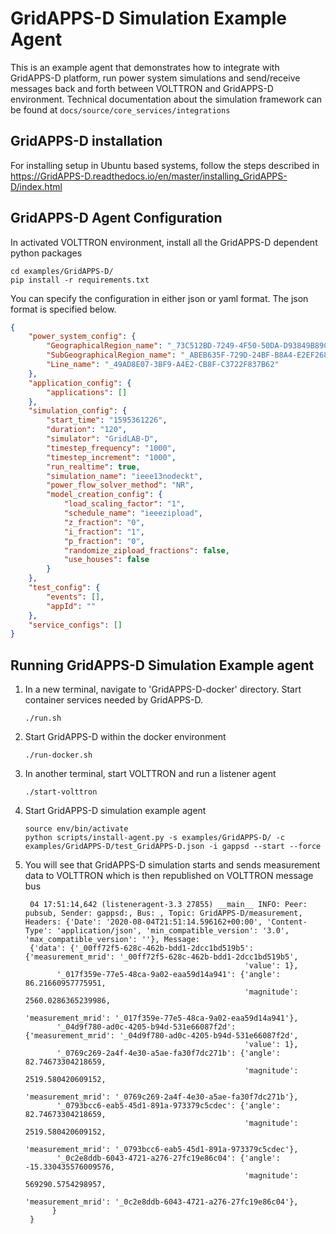 # GridAPPS-D Simulation Example Agent

This is an example agent that demonstrates how to integrate with GridAPPS-D platform, 
run power system simulations and send/receive messages back and forth between VOLTTRON and
GridAPPS-D environment. Technical documentation about the simulation framework can be found at
 `docs/source/core_services/integrations`

## GridAPPS-D installation
For installing setup in Ubuntu based systems, follow the steps described in 
https://GridAPPS-D.readthedocs.io/en/master/installing_GridAPPS-D/index.html

## GridAPPS-D Agent Configuration

In activated VOLTTRON environment, install all the GridAPPS-D dependent python packages

```
cd examples/GridAPPS-D/
pip install -r requirements.txt
```

You can specify the configuration in either json or yaml format.  The json format is specified
below. 

```` json
{
    "power_system_config": {
        "GeographicalRegion_name": "_73C512BD-7249-4F50-50DA-D93849B89C43",
        "SubGeographicalRegion_name": "_ABEB635F-729D-24BF-B8A4-E2EF268D8B9E",
        "Line_name": "_49AD8E07-3BF9-A4E2-CB8F-C3722F837B62"
    },
    "application_config": {
        "applications": []
    },
    "simulation_config": {
        "start_time": "1595361226",
        "duration": "120",
        "simulator": "GridLAB-D",
        "timestep_frequency": "1000",
        "timestep_increment": "1000",
        "run_realtime": true,
        "simulation_name": "ieee13nodeckt",
        "power_flow_solver_method": "NR",
        "model_creation_config": {
            "load_scaling_factor": "1",
            "schedule_name": "ieeezipload",
            "z_fraction": "0",
            "i_fraction": "1",
            "p_fraction": "0",
            "randomize_zipload_fractions": false,
            "use_houses": false
        }
    },
    "test_config": {
        "events": [],
        "appId": ""
    },
    "service_configs": []
}
````

## Running GridAPPS-D Simulation Example agent

1. In a new terminal, navigate to 'GridAPPS-D-docker' directory. Start container services needed by GridAPPS-D.
    ````
    ./run.sh
    ````

2. Start GridAPPS-D within the docker environment
   ````
   ./run-docker.sh
   ````

3. In another terminal, start VOLTTRON and run a listener agent
   ````
   ./start-volttron
   ```` 

4. Start GridAPPS-D simulation example agent 
    ````
    source env/bin/activate
    python scripts/install-agent.py -s examples/GridAPPS-D/ -c examples/GridAPPS-D/test_GridAPPS-D.json -i gappsd --start --force
    ````
   
5. You will see that GridAPPS-D simulation starts and sends measurement data to VOLTTRON which is then republished
   on VOLTTRON message bus
   
   ````
    04 17:51:14,642 (listeneragent-3.3 27855) __main__ INFO: Peer: pubsub, Sender: gappsd:, Bus: , Topic: GridAPPS-D/measurement, Headers: {'Date': '2020-08-04T21:51:14.596162+00:00', 'Content-Type': 'application/json', 'min_compatible_version': '3.0', 'max_compatible_version': ''}, Message: 
    {'data': {'_00ff72f5-628c-462b-bdd1-2dcc1bd519b5': {'measurement_mrid': '_00ff72f5-628c-462b-bdd1-2dcc1bd519b5',
                                                    'value': 1},
          '_017f359e-77e5-48ca-9a02-eaa59d14a941': {'angle': 86.21660957775951,
                                                    'magnitude': 2560.0286365239986,
                                                    'measurement_mrid': '_017f359e-77e5-48ca-9a02-eaa59d14a941'},
          '_04d9f780-ad0c-4205-b94d-531e66087f2d': {'measurement_mrid': '_04d9f780-ad0c-4205-b94d-531e66087f2d',
                                                    'value': 1},
          '_0769c269-2a4f-4e30-a5ae-fa30f7dc271b': {'angle': 82.74673304218659,
                                                    'magnitude': 2519.580420609152,
                                                    'measurement_mrid': '_0769c269-2a4f-4e30-a5ae-fa30f7dc271b'},
          '_0793bcc6-eab5-45d1-891a-973379c5cdec': {'angle': 82.74673304218659,
                                                    'magnitude': 2519.580420609152,
                                                    'measurement_mrid': '_0793bcc6-eab5-45d1-891a-973379c5cdec'},
          '_0c2e8ddb-6043-4721-a276-27fc19e86c04': {'angle': -15.330435576009576,
                                                    'magnitude': 569290.5754298957,
                                                    'measurement_mrid': '_0c2e8ddb-6043-4721-a276-27fc19e86c04'},
         }
    }
    ````

